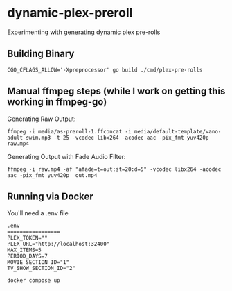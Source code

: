 # dynamic-plex-preroll
Experimenting with generating dynamic plex pre-rolls 

## Building Binary

```
CGO_CFLAGS_ALLOW='-Xpreprocessor' go build ./cmd/plex-pre-rolls
```

## Manual ffmpeg steps (while I work on getting this working in ffmpeg-go)

Generating Raw Output:

```
ffmpeg -i media/as-preroll-1.ffconcat -i media/default-template/vano-adult-swim.mp3 -t 25 -vcodec libx264 -acodec aac -pix_fmt yuv420p raw.mp4
```


Generating Output with Fade Audio Filter:

```
ffmpeg -i raw.mp4 -af "afade=t=out:st=20:d=5" -vcodec libx264 -acodec aac -pix_fmt yuv420p  out.mp4
```

## Running via Docker 

You'll need a .env file

```
.env
=================
PLEX_TOKEN=""
PLEX_URL="http://localhost:32400"
MAX_ITEMS=5
PERIOD_DAYS=7
MOVIE_SECTION_ID="1"
TV_SHOW_SECTION_ID="2"
```

```
docker compose up
```